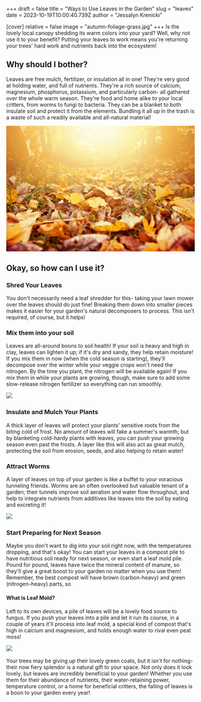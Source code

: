 +++
draft = false
title = "Ways to Use Leaves in the Garden"
slug = "leaves"
date = 2023-10-19T10:00:40.739Z
author = "Jessalyn Krenicki"

[cover]
relative = false
image = "autumn-foliage-grass.jpg"
+++
Is the lovely local canopy shedding its warm colors into your yard? Well, why not use it to your benefit? Putting your leaves to work means you're returning your trees' hard work and nutrients back into the ecosystem!

## Why should I bother?

Leaves are free mulch, fertilizer, or insulation all in one! They're very good at holding water, and full of nutrients. They're a rich source of calcium, magnesium, phosphorus, potassium, and particularly carbon- all gathered over the whole warm season. They're food and home alike to your local critters, from worms to fungi to bacteria. They can be a blanket to both insulate soil and protect it from the elements. Bundling it all up in the trash is a waste of such a readily available and all-natural material!

![](autumn-scenery.jpg)

## Okay, so how can I use it?

### Shred Your Leaves

You don't necessarily need a leaf shredder for this- taking your lawn mower over the leaves should do just fine! Breaking them down into smaller pieces makes it easier for your garden's natural decomposers to process. This isn't required, of course, but it helps!

### Mix them into your soil

Leaves are all-around boons to soil health! If your soil is heavy and high in clay, leaves can lighten it up; if it's dry and sandy, they help retain moisture! If you mix them in now (when the cold season is starting), they'll decompose over the winter while your veggie crops won't need the nitrogen. By the time you plant, the nitrogen will be available again! If you mix them in while your plants are growing, though, make sure to add some slow-release nitrogen fertilizer so everything can run smoothly.

![](woman-operating-heavy-duty-leaf-blower.jpg)

### Insulate and Mulch Your Plants

A thick layer of leaves will protect your plants' sensitive roots from the biting cold of frost. No amount of leaves will fake a summer's warmth; but by blanketing cold-hardy plants with leaves, you can push your growing season even past the frosts. A layer like this will also act as great mulch, protecting the soil from erosion, seeds, and also helping to retain water!

### Attract Worms

A layer of leaves on top of your garden is like a buffet to your voracious tunneling friends. Worms are an often overlooked but valuable tenant of a garden; their tunnels improve soil aeration and water flow throughout, and help to integrate nutrients from additives like leaves into the soil by eating and excreting it!

![](beautiful-background-dry-leaves.jpg)

### Start Preparing for Next Season

Maybe you don't want to dig into your soil right now, with the temperatures dropping, and that's okay! You can start your leaves in a compost pile to have nutritious soil ready for next season, or even start a leaf mold pile. Pound for pound, leaves have twice the mineral content of manure, so they'll give a great boost to your garden no matter when you use them! Remember, the best compost will have brown (carbon-heavy) and green (nitrogen-heavy) parts, so 

#### What is Leaf Mold?

Left to its own devices, a pile of leaves will be a lovely food source to fungus. If you push your leaves into a pile and let it run its course, in a couple of years it'll process into leaf mold, a special kind of compost that's high in calcium and magnesium, and holds enough water to rival even peat moss!

![](autumn-scenery-1-.jpg)

Your trees may be giving up their lovely green coats, but it isn't for nothing- their now fiery splendor is a natural gift to your space. Not only does it look lovely, but leaves are incredibly beneficial to your garden! Whether you use them for their abundance of nutrients, their water-retaining power, temperature control, or a home for beneficial critters, the falling of leaves is a boon to your garden every year!